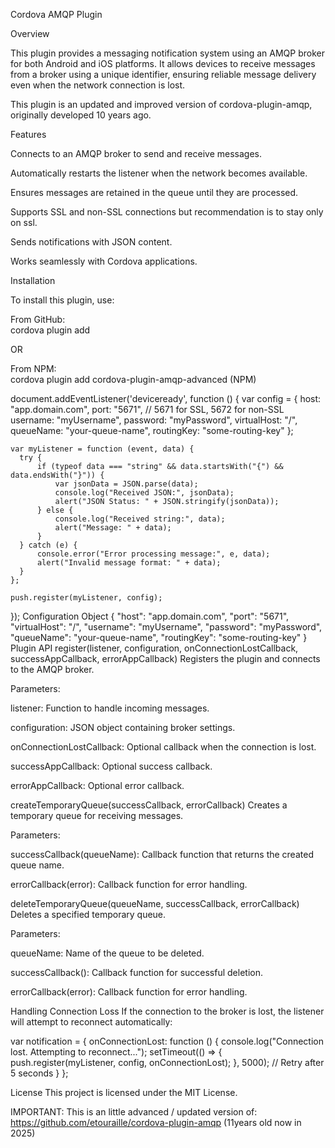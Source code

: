 Cordova AMQP Plugin

Overview

This plugin provides a messaging notification system using an AMQP broker for both Android and iOS platforms. It allows devices to receive messages from a broker using a unique identifier, ensuring reliable message delivery even when the network connection is lost.

This plugin is an updated and improved version of cordova-plugin-amqp, originally developed 10 years ago.

Features

Connects to an AMQP broker to send and receive messages.

Automatically restarts the listener when the network becomes available.

Ensures messages are retained in the queue until they are processed.

Supports SSL and non-SSL connections but recommendation is to stay only on ssl.

Sends notifications with JSON content.

Works seamlessly with Cordova applications.


Installation

To install this plugin, use:

From GitHub:   
cordova plugin add <plugin-repository-url>

OR 

From NPM:      
cordova plugin add cordova-plugin-amqp-advanced (NPM)


document.addEventListener('deviceready', function () {
    var config = {
      host: "app.domain.com",
      port: "5671",  // 5671 for SSL, 5672 for non-SSL
      username: "myUsername",
      password: "myPassword",
      virtualHost: "/",
      queueName: "your-queue-name",
      routingKey: "some-routing-key"
    };
  
    var myListener = function (event, data) {
      try {
          if (typeof data === "string" && data.startsWith("{") && data.endsWith("}")) {
              var jsonData = JSON.parse(data);
              console.log("Received JSON:", jsonData);
              alert("JSON Status: " + JSON.stringify(jsonData));
          } else {
              console.log("Received string:", data);
              alert("Message: " + data);
          }
      } catch (e) {
          console.error("Error processing message:", e, data);
          alert("Invalid message format: " + data);
      }
    };
  
    push.register(myListener, config);
});
Configuration Object
{
  "host": "app.domain.com",
  "port": "5671",
  "virtualHost": "/",
  "username": "myUsername",
  "password": "myPassword",
  "queueName": "your-queue-name",
  "routingKey": "some-routing-key"
}
Plugin API
register(listener, configuration, onConnectionLostCallback, successAppCallback, errorAppCallback)
Registers the plugin and connects to the AMQP broker.

Parameters:

listener: Function to handle incoming messages.

configuration: JSON object containing broker settings.

onConnectionLostCallback: Optional callback when the connection is lost.

successAppCallback: Optional success callback.

errorAppCallback: Optional error callback.

createTemporaryQueue(successCallback, errorCallback)
Creates a temporary queue for receiving messages.

Parameters:

successCallback(queueName): Callback function that returns the created queue name.

errorCallback(error): Callback function for error handling.

deleteTemporaryQueue(queueName, successCallback, errorCallback)
Deletes a specified temporary queue.

Parameters:

queueName: Name of the queue to be deleted.

successCallback(): Callback function for successful deletion.

errorCallback(error): Callback function for error handling.

Handling Connection Loss
If the connection to the broker is lost, the listener will attempt to reconnect automatically:

var notification = {
    onConnectionLost: function () {
        console.log("Connection lost. Attempting to reconnect...");
        setTimeout(() => {
            push.register(myListener, config, onConnectionLost);
        }, 5000); // Retry after 5 seconds
    }
};


License
This project is licensed under the MIT License.

IMPORTANT:
This is an little advanced / updated version of:
https://github.com/etouraille/cordova-plugin-amqp (11years old now in 2025)


